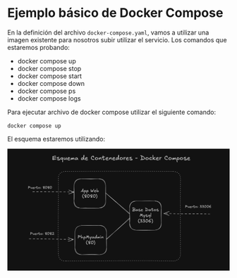 # Ejemplo básico de Docker Compose
En la definición del archivo `docker-compose.yaml`, vamos a utilizar una imagen existente para nosotros subir utilizar el servicio. Los comandos que estaremos probando:

- docker compose up
- docker compose stop
- docker compose start
- docker compose down
- docker compose ps
- docker compose logs 

Para ejecutar archivo de docker compose utilizar el siguiente comando:
```
docker compose up
```

El esquema estaremos utilizando:

![Esquema Docker Compose](../imagenes/esquema-docker-compose.png)
